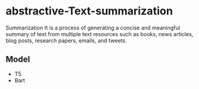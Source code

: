 # abstractive-Text-summarization
 Summarization It is a process of generating a concise and meaningful summary of text from multiple text resources such as books, news articles, blog posts, research papers, emails, and tweets.
 
 ## Model
 - T5
 - Bart 
